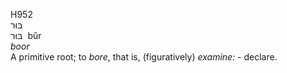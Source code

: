 H952  
בּוּר  
בּוּר ‎ bûr  
*boor*  
A primitive root; to *bore*, that is, (figuratively) *examine: -*
declare.  
